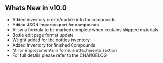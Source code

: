 Whats New in v10.0
--------------------------
- Added inventory create/update info for compounds
- Added JSON import/export for compounds
- Allow a formula to be marked complete when contains skipped materials
- Bottle edit page format update
- Weight added for the bottles inventory
- Added Inventory for finished Compounds
- Minor improvements in formula attachments section
- For full details please refer to the CHANGELOG
